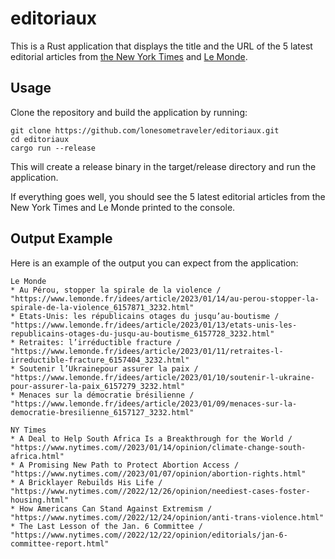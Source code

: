 # editoriaux

This is a Rust application that displays the title and the URL of the 5 latest editorial articles from [the New York Times](https://www.nytimes.com) and [Le Monde](https://www.lemonde.fr).

## Usage

Clone the repository and build the application by running:


```
git clone https://github.com/lonesometraveler/editoriaux.git
cd editoriaux
cargo run --release
```

This will create a release binary in the target/release directory and run the application.


If everything goes well, you should see the 5 latest editorial articles from the New York Times and Le Monde printed to the console.


## Output Example

Here is an example of the output you can expect from the application:

```
Le Monde
* Au Pérou, stopper la spirale de la violence / "https://www.lemonde.fr/idees/article/2023/01/14/au-perou-stopper-la-spirale-de-la-violence_6157871_3232.html"
* Etats-Unis: les républicains otages du jusqu’au-boutisme / "https://www.lemonde.fr/idees/article/2023/01/13/etats-unis-les-republicains-otages-du-jusqu-au-boutisme_6157728_3232.html"
* Retraites: l’irréductible fracture / "https://www.lemonde.fr/idees/article/2023/01/11/retraites-l-irreductible-fracture_6157404_3232.html"
* Soutenir l’Ukrainepour assurer la paix / "https://www.lemonde.fr/idees/article/2023/01/10/soutenir-l-ukraine-pour-assurer-la-paix_6157279_3232.html"
* Menaces sur la démocratie brésilienne / "https://www.lemonde.fr/idees/article/2023/01/09/menaces-sur-la-democratie-bresilienne_6157127_3232.html"

NY Times
* A Deal to Help South Africa Is a Breakthrough for the World / "https://www.nytimes.com//2023/01/14/opinion/climate-change-south-africa.html"
* A Promising New Path to Protect Abortion Access / "https://www.nytimes.com//2023/01/07/opinion/abortion-rights.html"
* A Bricklayer Rebuilds His Life / "https://www.nytimes.com//2022/12/26/opinion/neediest-cases-foster-housing.html"
* How Americans Can Stand Against Extremism / "https://www.nytimes.com//2022/12/24/opinion/anti-trans-violence.html"
* The Last Lesson of the Jan. 6 Committee / "https://www.nytimes.com//2022/12/22/opinion/editorials/jan-6-committee-report.html"
```